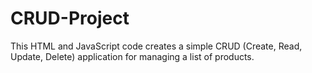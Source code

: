 # CRUD-Project
This HTML and JavaScript code creates a simple CRUD (Create, Read, Update, Delete) application for managing a list of products.
